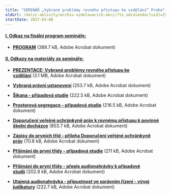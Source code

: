 ```yaml
---
title: "SEMINÁŘ „Vybrané problémy rovného přístupu ke vzdělání“ Praha"
oldUrl: /dalsi-aktivity/archiv-vzdelavacich-akci/?tx_odcalendar[uid]=257&cHash=a2ab891ead8d4a0e1f98369609665132
startDate: 2017-03-08
---
```


<h4 class="oranzova"><u>I. Odkaz na finální program semináře:</u></h4>
<p class="oranzova"></p><ul><li><a href="https://www.ochrance.cz/uploads-import/projekt_ESF/00_2017_SEMINARE/ARCHIV_2017/ORZ_seminare/03_08/03_08_Vybrane_problemy_rovneho_pristupu_ke_vzdelani_program.pdf" target="_blank"><strong>PROGRAM</strong></a> (388.7 kB, Adobe Acrobat dokument)</li></ul><p></p>
<p></p><h4 class="oranzova"><u>II. Odkazy na materiály ze semináře:</u></h4>
<p class="oranzova"></p><ul><li><a href="https://www.ochrance.cz/uploads-import/projekt_ESF/00_2017_SEMINARE/ARCHIV_2017/ORZ_seminare/03_08/03_08_Vybrane_problemy_rovneho_pristupu_ke_vzdelani_prezentace.pdf" target="_blank"><strong>PREZENTACE: Vybrané problémy rovného přístupu ke vzdělání</strong></a> (3.1 MB, Adobe Acrobat dokument)</li></ul><p></p><ul><li><a href="https://www.ochrance.cz/uploads-import/projekt_ESF/00_2017_SEMINARE/ARCHIV_2017/ORZ_seminare/03_08/03_08_Vybrane_problemy_rovneho_pristupu_ke_vzdelani_Pravni_predpisy.pdf" target="_blank"><strong>Vybraná právní ustanovení</strong></a> (253.7 kB, Adobe Acrobat dokument)</li></ul><p></p><ul><li><a href="https://www.ochrance.cz/uploads-import/projekt_ESF/00_2017_SEMINARE/ARCHIV_2017/ORZ_seminare/03_08/03_08_Vybrane_problemy_rovneho_pristupu_ke_vzdelani_PS_Sikana.pdf" target="_blank"><strong>Šikana - případová studie</strong></a> (222.5 kB, Adobe Acrobat dokument)</li></ul><p></p><ul><li><a href="https://www.ochrance.cz/uploads-import/projekt_ESF/00_2017_SEMINARE/ARCHIV_2017/ORZ_seminare/03_08/03_08_Vybrane_problemy_rovneho_pristupu_ke_vzdelani_PS_Prostorova_segregace.pdf" target="_blank"><strong>Prostorová segregace - případová studie</strong></a> (216.5 kB, Adobe Acrobat dokument)</li></ul><p></p><ul><li><a href="https://www.ochrance.cz/uploads-import/projekt_ESF/00_2017_SEMINARE/ARCHIV_2017/ORZ_seminare/03_08/03_08_Vybrane_problemy_rovneho_pristupu_ke_vzdelani_Doporuceni_VOP_k_zapisum.pdf" target="_blank"><strong>Doporučení veřejné ochránkyně práv k rovnému přístupu k povinné školní docházce</strong></a> (853.7 kB, Adobe Acrobat dokument)</li></ul><p></p><ul><li><a href="https://www.ochrance.cz/uploads-import/projekt_ESF/00_2017_SEMINARE/ARCHIV_2017/ORZ_seminare/03_08/03_08_Vybrane_problemy_rovneho_pristupu_ke_vzdelani_Pomucka_pro_reditele_a_reditelky_skol.pdf" target="_blank"><strong>Zápisy do prvních tříd - příloha Doporučení veřejné ochránkyně práv</strong></a> (70.8 kB, Adobe Acrobat dokument)</li></ul><p></p><ul><li><a href="https://www.ochrance.cz/uploads-import/projekt_ESF/00_2017_SEMINARE/ARCHIV_2017/ORZ_seminare/03_08/03_08_Vybrane_problemy_rovneho_pristupu_ke_vzdelani_PS_Zapisy.pdf" target="_blank"><strong>Přijímání do první třídy - případová studie</strong></a> (211 kB, Adobe Acrobat dokument)</li></ul><p></p><ul><li><a href="https://www.ochrance.cz/uploads-import/projekt_ESF/00_2017_SEMINARE/ARCHIV_2017/ORZ_seminare/03_08/03_08_Vybrane_problemy_rovneho_pristupu_ke_vzdelani_Audionahravka_prepis.pdf" target="_blank"><strong>Přijímání do první třídy - přepis audionahrávky k případové studii</strong></a> (202.8 kB, Adobe Acrobat dokument)</li></ul><p></p><ul><li><a href="https://www.ochrance.cz/uploads-import/projekt_ESF/00_2017_SEMINARE/ARCHIV_2017/ORZ_seminare/03_08/03_08_Vybrane_problemy_rovneho_pristupu_ke_vzdelani_Utajena_audionahravka_judikatura.pdf" target="_blank"><strong>Utajená audionahrávka - přípustnost ve správním řízení - vývoj judikatury</strong></a> (222.7 kB, Adobe Acrobat dokument)</li></ul><p></p>
